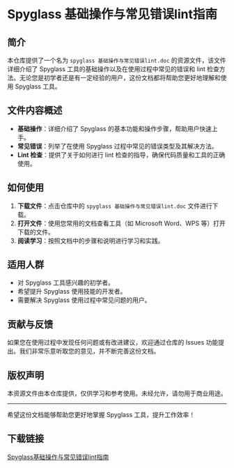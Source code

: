 # Spyglass 基础操作与常见错误lint指南

## 简介
本仓库提供了一个名为 `spyglass 基础操作与常见错误lint.doc` 的资源文件，该文件详细介绍了 Spyglass 工具的基础操作以及在使用过程中常见的错误和 lint 检查方法。无论您是初学者还是有一定经验的用户，这份文档都将帮助您更好地理解和使用 Spyglass 工具。

## 文件内容概述
- **基础操作**：详细介绍了 Spyglass 的基本功能和操作步骤，帮助用户快速上手。
- **常见错误**：列举了在使用 Spyglass 过程中常见的错误类型及其解决方法。
- **Lint 检查**：提供了关于如何进行 lint 检查的指导，确保代码质量和工具的正确使用。

## 如何使用
1. **下载文件**：点击仓库中的 `spyglass 基础操作与常见错误lint.doc` 文件进行下载。
2. **打开文件**：使用您常用的文档查看工具（如 Microsoft Word、WPS 等）打开下载的文件。
3. **阅读学习**：按照文档中的步骤和说明进行学习和实践。

## 适用人群
- 对 Spyglass 工具感兴趣的初学者。
- 希望提升 Spyglass 使用技能的开发者。
- 需要解决 Spyglass 使用过程中常见问题的用户。

## 贡献与反馈
如果您在使用过程中发现任何问题或有改进建议，欢迎通过仓库的 Issues 功能提出。我们非常乐意听取您的意见，并不断完善这份文档。

## 版权声明
本资源文件由本仓库提供，仅供学习和参考使用。未经允许，请勿用于商业用途。

---
希望这份文档能够帮助您更好地掌握 Spyglass 工具，提升工作效率！

## 下载链接

[Spyglass基础操作与常见错误lint指南](https://pan.quark.cn/s/f5548aa33ca4)